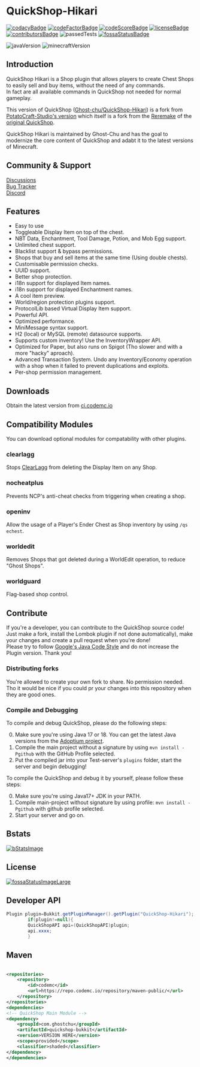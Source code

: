 <!-- Links -->

[codacy]: https://www.codacy.com/gh/Ghost-chu/QuickShop-Hikari/dashboard?utm_source=github.com&amp;utm_medium=referral&amp;utm_content=Ghost-chu/QuickShop-Hikari&amp;utm_campaign=Badge_Grade

[codeFactor]: https://www.codefactor.io/repository/github/ghost-chu/quickshop-hikari

[codeScore]: https://app.codiga.io/public/project/32011/QuickShop-Hikari/dashboard

[license]: https://github.com/Ghost-chu/QuickShop-Hikari/blob/hikari/LICENSE

[contributors]: https://github.com/Ghost-chu/QuickShop-Hikari/graphs/contributors

[fossaStatus]: https://app.fossa.com/projects/git%2Bgithub.com%2FGhost-chu%2FQuickShop-Hikari?ref=badge_shield

[fossaStatusLarge]: https://app.fossa.com/projects/git%2Bgithub.com%2FGhost-chu%2FQuickShop-Hikari?ref=badge_large

[quickshop-hikari]: https://github.com/Ghost-chu/QuickShop-Hikari

[quickshop-potato]: https://github.com/PotatoCraft-Studio/QuickShop-Reremake/

[quickshop-ghostchu]: https://github.com/Ghost-chu/QuickShop-Reremake

[quickshop-original]: https://github.com/KaiKikuchi/QuickShop

[codemc]: https://ci.codemc.io/job/Ghost-chu/job/QuickShop-Hikari/

[clearlagg]: https://www.spigotmc.org/resources/68271/

[googlejava]: https://google.github.io/styleguide/javaguide.html

[adoptium]: https://adoptium.net/

[bStats]: https://bstats.org/plugin/bukkit/QuickShop-Hikari/14281

<!-- Images/Badges -->

[codacyBadge]: https://app.codacy.com/project/badge/Grade/a04ef7174d9f4e65b60ae28b09222809

[codeFactorBadge]: https://www.codefactor.io/repository/github/ghost-chu/quickshop-hikari/badge

[codeScoreBadge]: https://api.codiga.io/project/32011/score/svg

[licenseBadge]: https://img.shields.io/github/license/Ghost-chu/QuickShop-Hikari.svg

[contributorsBadge]: https://img.shields.io/github/contributors/Ghost-chu/QuickShop-Hikari

[passedTests]: https://img.shields.io/jenkins/tests?compact_message&jobUrl=https://ci.codemc.io/job/Ghost-chu/job/QuickShop-Hikari

[fossaStatusBadge]: https://app.fossa.com/api/projects/git%2Bgithub.com%2FGhost-chu%2FQuickShop-Hikari.svg?type=shield

[fossaStatusImageLarge]: https://app.fossa.com/api/projects/git%2Bgithub.com%2FGhost-chu%2FQuickShop-Hikari.svg?type=large

[javaVersion]: https://img.shields.io/badge/Java-Versions_17_+_18-orange.svg

[minecraftVersion]: https://img.shields.io/badge/Minecraft-Java_Edition_1.18.x-blueviolet.svg

[bStatsImage]: https://bstats.org/signatures/bukkit/QuickShop-Hikari.svg

<!-- Unused? -->
<!-- [//]: # (![Ver]&#40;https://img.shields.io/spiget/version/62575?label=version&#41;) -->
<!-- [//]: # (![Downloads]&#40;https://img.shields.io/spiget/downloads/62575?label=downloads&#41;) -->
<!-- [//]: # (![Rating]&#40;https://img.shields.io/spiget/rating/62575?label=rating&#41;) -->

<!-- Start of README -->

# QuickShop-Hikari

[![codacyBadge]][codacy]
[![codeFactorBadge]][codeFactor]
[![codeScoreBadge]][codeScore]
[![licenseBadge]][license]
[![contributorsBadge]][contributors]
![passedTests]
[![fossaStatusBadge]][fossaStatus]

![javaVersion]
![minecraftVersion]

## Introduction

QuickShop Hikari is a Shop plugin that allows players to create Chest Shops to easily sell and buy items, without the
need of any commands.  
In fact are all available commands in QuickShop not needed for normal gameplay.

This version of QuickShop ([Ghost-chu/QuickShop-Hikari][quickshop-hikari]) is a fork
from [PotatoCraft-Studio's version][quickshop-potato] which itself is a fork from the [Reremake][quickshop-ghostchu] of
the [original QuickShop][quickshop-original].

QuickShop Hikari is maintained by Ghost-Chu and has the goal to modernize the core content of QuickShop and adabt it to
the latest versions of Minecraft.

## Community & Support

[Discussions](https://github.com/Ghost-chu/QuickShop-Hikari/discussions)  
[Bug Tracker](https://github.com/Ghost-chu/QuickShop-Hikari/issues)  
[Discord](https://discord.gg/Bu3dVtmsD3)

## Features

- Easy to use
- Toggleable Display Item on top of the chest.
- NBT Data, Enchantment, Tool Damage, Potion, and Mob Egg support.
- Unlimited chest support.
- Blacklist support & bypass permissions.
- Shops that buy and sell items at the same time (Using double chests).
- Customisable permission checks.
- UUID support.
- Better shop protection.
- i18n support for displayed Item names.
- i18n support for displayed Enchantment names.
- A cool item preview.
- World/region protection plugins support.
- ProtocolLib based Virtual Display Item support.
- Powerful API.
- Optimized performance.
- MiniMessage syntax support.
- H2 (local) or MySQL (remote) datasource supports.
- Supports custom inventory! Use the InventoryWrapper API.
- Optimized for Paper, but also runs on Spigot (Tho slower and with a more "hacky" aproach).
- Advanced Transaction System. Undo any Inventory/Economy operation with a shop when it failed to prevent duplications
  and exploits.
- Per-shop permission management.

## Downloads

Obtain the latest version from [ci.codemc.io][codemc]

## Compatibility Modules

You can download optional modules for compatability with other plugins.

### clearlagg

Stops [ClearLagg][clearlagg] from deleting the Display Item on any Shop.

### nocheatplus

Prevents NCP's anti-cheat checks from triggering when creating a shop.

### openinv

Allow the usage of a Player's Ender Chest as Shop inventory by using `/qs echest`.

### worldedit

Removes Shops that got deleted during a WorldEdit operation, to reduce "Ghost Shops".

### worldguard

Flag-based shop control.

## Contribute

If you're a developer, you can contribute to the QuickShop source code! Just make a fork, install the Lombok plugin if
not done automatically),
make your changes and create a pull request when you're done!  
Please try to follow [Google's Java Code Style][googlejava] and do not increase the Plugin version. Thank you!

### Distributing forks

You're allowed to create your own fork to share. No permission needed.  
Tho it would be nice if you could pr your changes into this repository when they are good ones.

### Compile and Debugging

To compile and debug QuickShop, please do the following steps:

0. Make sure you're using Java 17 or 18. You can get the latest Java versions from the [Adoptium project][adoptium].
1. Compile the main project without a signature by using `mvn install -Pgithub` with the GitHub Profile selected.
2. Put the compiled jar into your Test-server's `plugins` folder, start the server and begin debugging!

To compile the QuickShop and debug it by yourself, please follow these steps:

0. Make sure you're using Java17+ JDK in your PATH.
1. Compile main-project without signature by using profile: `mvn install -Pgithub` with github profile selected.
2. Start your server and go on.

## Bstats

[![bStatsImage]][bStats]

## License

[![fossaStatusImageLarge]][fossaStatusLarge]

## Developer API

```java
Plugin plugin=Bukkit.getPluginManager().getPlugin("QuickShop-Hikari");
        if(plugin!=null){
        QuickShopAPI api=(QuickShopAPI)plugin;
        api.xxxx;
        }
```

## Maven

```xml

<repositories>
    <repository>
        <id>codemc</id>
        <url>https://repo.codemc.io/repository/maven-public/</url>
    </repository>
</repositories>
<dependencies>
<!-- QuickShop Main Module -->
<dependency>
    <groupId>com.ghostchu</groupId>
    <artifactId>quickshop-bukkit</artifactId>
    <version>VERSION HERE</version>
    <scope>provided</scope>
    <classifier>shaded</classifier>
</dependency>
</dependencies>
```

